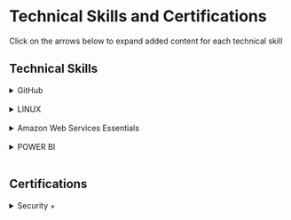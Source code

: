 
<h1> Technical Skills and Certifications </h1>

Click on the arrows below to expand added content for each technical skill

<h2> Technical Skills </h2>

<details>
  <summary>GitHub</summary>

<h5> Description: </h5>
Completed 12 introductory courses from lab.github.com/courses

The 12 GitHub labs include an overview of fundamental GitHub skills including:
<ul>
<li>GitHub page navigation</li>
<li>Issues, pull requests, and the structure of a GitHub repository</li>
<li>Formatting content using Markdown</li>
<li>Creating and merging Pull Requests</li>
<li>Publishing repositories using GitHub Pages</li>
<li>Contributing to repositories in the GitHub community</li>
<li>Uploading existing projects to GitHub</li>
<li>Review and Accept a pull request</li>
<li>Enable security features and detect vulnerable dependencies in repositories</li> 
<li>Utilize best practices to keep sensitive data out of repositories</li>
<li>Automate and document release changes</li>
<li>Resolve bugs after a release</li>
</ul>
</details>

<br>

<details><summary>LINUX</summary>

<h5> Description: </h5>
Completed LPI Linux Essentials course offered by linuxacademy.com

The LPI Linux Essentials course included an overview of the major components of the Linux operating system and understanding of security and administration related topics to include:

<ul>
  <li>Linux Evolution and Popular Operating Systems</li>
  <li>How to Access a Linux Installation</li>
  <li>Major Open Source Applications</li>
  <li>Understanding Open Source Software and Licensing</li>
  <li>ICT Skills and Working in Linux</li>
  <li>Command Line Basics</li>
  <li>Use Command Line Basics to Get Help</li>
  <li>Use Directories and List Files</li>
  <li>Create, Move, and Delete Files</li>
  <li>Archive Files on the Command Line</li>
  <li>Search and Extract Data from Files</li>
  <li>Turn Commands into a Script</li>
  <li>Choose an Operating System</li>
  <li>Understand Computer Hardware</li>
  <li>Where Data is Stored</li>
  <li>Your Computer on the Network</li>
  <li>Basic Security and Identifying User Types</li>
  <li>Create Users and Groups </li>
  <li>Mane File Permissions and Ownership</li>
  <li>Special Directories and Files</li>
</ul>

</details>

<br>

<details>
  <summary>Amazon Web Services Essentials</summary>

<h5> Description: </h5>
Completed AWS Essentials course offered by linuxacademy.com

The AWS Essentials course included an overview of fundamental Amazon Web Services products and capabilities to include:

<ul>
  <li>Account Basics</li>
  <li>Managing AWS Access with Users, Groups, and Roles</li>
  <li>Networking Services and Connectiviy</li>
  <li>Virtual Privat Cloud (VPC)</li>
  <li>Compute Services</li>
  <li>Elastic Cloud Compute (EC2)</li>
  <li>Storage Services</li>
  <li>Database Services</li>
  <li>Monitoring, Alerts, and Notifications</li>
  <li>Simple Notification Service (SNS)</li>
  <li>Management Tools</li>
  <li>Load Balancing, Elasticity, and Scalability</li>
  <li>Auto Scaling</li>
  <li>Route 53</li>
  <li>Serverless Compute</li>
</ul>

</details>

<br>

<details><summary>POWER BI</summary>

<h5> Description: </h5>
Completed Power BI course offered by EdX at https://powerbi.microsoft.com/en-us/learning/ 

The 8 Power BI modules provided an overview of fundamental data analysis and visualization to include:

<ul>
  <li>Get Clean and Transformed Data into Power BI</li>
  <li>Model Data by Calculated Columns, Tables, and Data Model</li>
  <li>Visual Data with Charts, Graphs, Slicers, and Conditional Formatting</li>
  <li>Design Dashboards to Communicate a User’s Story</li>
  <li>Format Excel to Use Compatibly with Power BI</li>
  <li>Manage and Update both Data Content and Security</li>
  <li>Construct Connections to Servers</li>
  <li>Publish Power BI Dashboards and Reports</li>
  <li>DAX functions, Tables, and Filtering</li>
</ul>

</details>

<br>

<h2> Certifications </h2>

<details><summary> Security + </summary>

<h5>Description:</h5>
The Security + certification offers an overview of important cybersecurity concepts including:

<ul>
<li>Threats, Attacks and Vulnerabilities</li>
<li>Technologies and Tools </li>
<li>Architecture and Design</li>
<li>Identity and Access Management </li>
<li>Risk Management</li>
<li>Cryptography and PKI</li>
<ul>
